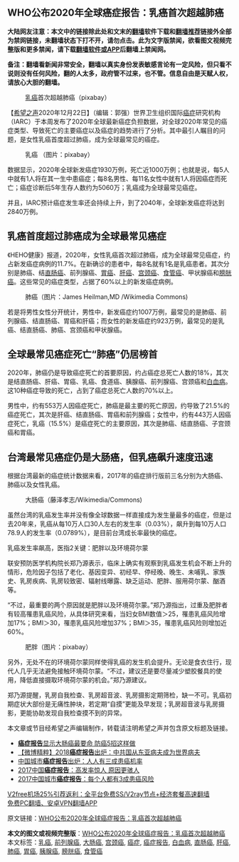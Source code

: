  <h2>WHO公布2020年全球癌症报告：乳癌首次超越肺癌</h2> <p class="notice"><b>大陆网友注意：本文中的链接除此处和文末的<a href="https://github.com/bannedbook/fanqiang" >翻墙</a>软件下载和<a href="https://github.com/killgcd/justmysocks/blob/master/README.md">翻墙推荐</a>链接外全部为禁网链接，未翻墙状态下打不开，请勿点击。此为文字版禁闻，欲看图文视频完整版和更多禁闻，请下载<a href="https://github.com/bannedbook/fanqiang">翻墙软件或APP</a>后翻墙上禁闻网。</p><p>备注：翻墙看新闻非常安全，翻墙以真实身份发表敏感言论有一定风险，但只看不说则没有任何风险，翻的人太多，政府管不过来，也不管。信息自由是天赋人权，请放心大胆的翻墙。</b></p>  <div class="entry"> <figure><figcaption><a href="https://www.bannedbook.org/bnews/tag/%e4%b9%b3%e7%99%8c/" class="st_tag internal_tag" rel="tag" title="标签 乳癌 下的日志">乳癌</a>首次超越肺癌（pixabay）</figcaption></figure> <p>【<span class='wp_keywordlink_affiliate'><a href="https://www.soundofhope.org" title="希望之声" target="_blank">希望之声</a></span>2020年12月22日】（编辑：郭强）世界卫生组织国际<a href="https://www.bannedbook.org/bnews/tag/%e7%99%8c%e7%97%87/" class="st_tag internal_tag" rel="tag" title="标签 癌症 下的日志">癌症</a>研究机构（IARC）于本周发布了2020年全球最新癌症负担数据，对全球2020年常见的癌症类型、导致死亡的主要癌症以及癌症的趋势进行了分析。其中最引人瞩目的问题，是女性乳癌首度超过肺癌，成为全球最常见的癌症。</p> <figure><figcaption>乳癌 （图片：pixabay）</figcaption></figure> <p>数据显示，2020年全球新发癌症1930万例，死亡近1000万例；也就是说，每5人中就有1人将在其一生中患癌症；每8名男性、每11名女性中就有1人将因癌症而死亡；癌症诊断后5年生存人数约为5060万；乳癌成为全球最常见癌症。</p> <p>并且，IARC预计癌症发生率还会持续上升，到了2040年，全球新发癌症将达到2840万例。</p> <h2>乳癌首度超过肺癌成为全球最常见癌症</h2> <p>《HEHO健康》报道，2020年，女性乳癌首次超过肺癌，成为全球最常见癌症，约占新发癌症病例的11.7%。在新确诊的患者中，每8名就有1名是乳癌患者。其次分别是肺癌、结<a href="https://www.bannedbook.org/bnews/tag/%E7%9B%B4%E8%82%A0%E7%99%8C/" class="st_tag internal_tag" rel="tag" title="标签 直肠癌 下的日志">直肠癌</a>、前列腺癌、<a href="https://www.bannedbook.org/bnews/tag/%E8%83%83%E7%99%8C/" class="st_tag internal_tag" rel="tag" title="标签 胃癌 下的日志">胃癌</a>、<a href="https://www.bannedbook.org/bnews/tag/%E8%82%9D%E7%99%8C/" class="st_tag internal_tag" rel="tag" title="标签 肝癌 下的日志">肝癌</a>、<a href="https://www.bannedbook.org/bnews/tag/%e5%ae%ab%e9%a2%88%e7%99%8c/" class="st_tag internal_tag" rel="tag" title="标签 宫颈癌 下的日志">宫颈癌</a>、<a href="https://www.bannedbook.org/bnews/tag/%e9%a3%9f%e7%ae%a1%e7%99%8c/" class="st_tag internal_tag" rel="tag" title="标签 食管癌 下的日志">食管癌</a>、甲状腺癌和<a href="https://www.bannedbook.org/bnews/tag/%e8%86%80%e8%83%b1%e7%99%8c/" class="st_tag internal_tag" rel="tag" title="标签 膀胱癌 下的日志">膀胱癌</a>。这些常见的癌症类型，占据了60%以上的新发癌症病例。</p>  <figure><figcaption>肺癌（图片：James Heilman,MD /Wikimedia Commons)</figcaption></figure> <p>若是将男性女性分开统计，男性中，新发癌症约1007万例，最常见的是肺癌、前列腺癌、结直肠癌、胃癌和肝癌；而女性的新发癌症约923万例，最常见的是乳癌、结直肠癌、肺癌、宫颈癌和甲状腺癌。</p> <h2>全球最常见癌症死亡“肺癌”仍居榜首</h2> <p>2020年，肺癌仍是导致癌症死亡的首要原因，约占癌症总死亡人数的18%，其次是结直肠癌、肝癌、胃癌、乳癌、食道癌、胰腺癌、前列腺癌、宫颈癌和<a href="https://www.bannedbook.org/bnews/tag/%E7%99%BD%E8%A1%80%E7%97%85/" class="st_tag internal_tag" rel="tag" title="标签 白血病 下的日志">白血病</a>。这10种癌症导致的死亡，占到了癌症总死亡人数的70%以上。</p> <p>男性中，约有553万人因癌症死亡，肺癌是最主要的死亡原因，约导致了21.5%的癌症死亡，其次是肝癌、结直肠癌、胃癌和前列腺癌；女性中，约有443万人因癌症死亡，乳癌（15.5%）是癌症死亡的主要原因，其次是肺癌、结直肠癌、子宫颈癌和胃癌。</p> <h2>台湾最常见癌症仍是大肠癌，但乳癌飙升速度迅速</h2> <p>根据台湾最新的癌症统计数据来看，2017年的癌症排行版前三名分别为大肠癌、肺癌以及女性乳癌。</p>  <figure><figcaption>大肠癌（藤泽孝志/Wikimedia/Commons)</figcaption></figure> <p>虽然台湾的乳癌发生率并没有像全球数据一样直接成为发生量最多的癌症，但是过去20年来，乳癌从每10万人口30人左右的发生率（0.03%），飙升到每10万人口78.9人的发生率（0.0789%），是目前台湾成长率最快的癌症。</p> <p>乳癌发生率飙高，医指2关键：肥胖以及环境荷尔蒙</p> <p>联安预防医学机构院长郑乃源表示，临床上确实有观察到乳癌发生机会不断上升的情形，危险因子包括了老化、基因变异、初经早、停经晚、晚生、未哺乳、家族史、乳房疾病、乳房较致密、辐射线曝露、缺乏运动、肥胖、服用荷尔蒙、酗酒等。</p> <p>“不过，最重要的两个原因就是肥胖以及环境荷尔蒙。”郑乃源指出，过重及肥胖者有较高罹患乳癌风险，从具体研究来看，当妇女BMI数值＞25，罹患乳癌风险增加17%；BMI＞30，罹患乳癌风险增加37%；BMI＞35，罹患乳癌风险则增加近60%。</p>  <figure><figcaption>肥胖（图片：pixabay）</figcaption></figure> <p>另外，无处不在的环境荷尔蒙同样使得乳癌的发生机会提升。无论是食衣住行，现代人几乎无法避免接触环境荷尔蒙。“不过，建议还是要尽量减少塑胶餐具的使用，降低直接摄取环境荷尔蒙的机会。”郑乃源建议。</p> <p>郑乃源提醒，乳房自我检查、乳房超音波、乳房摄影定期筛检，缺一不可。乳癌初期症状大部份是无痛性肿块，若定期“自摸”更能及早发现；乳房超音波与乳房摄影，更能协助发现自我检查摸不到的异常。</p> <p>本文章或节目经希望之声编辑制作，转载请注明希望之声并包含原文标题及链接。</p> <ul class='op-related-articles' title='相关阅读'> <li><a href='https://www.bannedbook.org/bnews/funmedia/20200207/1272507.html' target='_blank'><b>癌症报告</b>显示大肠癌最要命 防癌5招这样做</a></li> <li><a href='https://www.bannedbook.org/bnews/comments/20181220/1050201.html' target='_blank'>【微博精粹】2018<b>癌症报告</b>出炉：中共国从东亚病夫成为世界病夫</a></li> <li><a href='https://www.bannedbook.org/bnews/cbnews/20170408/742605.html' target='_blank'>中国城市<b>癌症报告</b>出炉：人人有三成患癌机率</a></li> <li><a href='https://www.bannedbook.org/bnews/cnnews/20170325/736041.html' target='_blank'>2017中国<b>癌症报告</b>：高发率惊人 原因更骇人</a></li> <li><a href='https://www.bannedbook.org/bnews/topimagenews/20170324/735370.html' target='_blank'>2017中国城市<b>癌症报告</b>：每个人都有3成患癌风险</a></li> </ul> <p class="texttj"> <a href="https://www.bannedbook.org/forum23/topic22702.html" target="_blank">V2free机场25%引荐返利：全平台免费SS/V2ray节点+经济套餐高速翻墙</a><br/> <a href="https://github.com/bannedbook/fanqiang/wiki/%E7%A6%81%E9%97%BB%E7%BD%91%E5%AE%89%E5%8D%93%E7%BF%BB%E5%A2%99%E6%96%B0%E9%97%BBAPP" target="_blank">免费PC翻墙、安卓VPN翻墙APP</a></p><p>原文链接：<a class="src_link"  href="https://www.soundofhope.org/post/455800" target="_blank">WHO公布2020年全球癌症报告：乳癌首次超越肺癌</a></p> <a name='sharetosocial'></a>       <div><b>本文的图文或视频完整版</b>：<a href='https://www.bannedbook.org/bnews/comments/20201222/1452838.html'>WHO公布2020年全球癌症报告：乳癌首次超越肺癌</a></div>  </div><!--END ENTRY--> <div class="postfooter"> <div>本文标签：<a href="https://www.bannedbook.org/bnews/tag/%e4%b9%b3%e7%99%8c/" rel="tag">乳癌</a>, <a href="https://www.bannedbook.org/bnews/tag/%E5%89%8D%E5%88%97%E8%85%BA%E7%99%8C/" rel="tag">前列腺癌</a>, <a href="https://www.bannedbook.org/bnews/tag/%E5%A4%A7%E8%82%A0%E7%99%8C/" rel="tag">大肠癌</a>, <a href="https://www.bannedbook.org/bnews/tag/%e5%ae%ab%e9%a2%88%e7%99%8c/" rel="tag">宫颈癌</a>, <a href="https://www.bannedbook.org/bnews/tag/%e7%99%8c%e7%97%87/" rel="tag">癌症</a>, <a href="https://www.bannedbook.org/bnews/tag/%E7%99%8C%E7%97%87%E6%8A%A5%E5%91%8A/" rel="tag">癌症报告</a>, <a href="https://www.bannedbook.org/bnews/tag/%E7%99%BD%E8%A1%80%E7%97%85/" rel="tag">白血病</a>, <a href="https://www.bannedbook.org/bnews/tag/%E7%9B%B4%E8%82%A0%E7%99%8C/" rel="tag">直肠癌</a>, <a href="https://www.bannedbook.org/bnews/tag/%E8%82%9D%E7%99%8C/" rel="tag">肝癌</a>, <a href="https://www.bannedbook.org/bnews/tag/%e8%82%ba%e7%99%8c/" rel="tag">肺癌</a>, <a href="https://www.bannedbook.org/bnews/tag/%E8%83%83%E7%99%8C/" rel="tag">胃癌</a>, <a href="https://www.bannedbook.org/bnews/tag/%e8%83%b0%e8%85%ba%e7%99%8c/" rel="tag">胰腺癌</a>, <a href="https://www.bannedbook.org/bnews/tag/%e8%86%80%e8%83%b1%e7%99%8c/" rel="tag">膀胱癌</a>, <a href="https://www.bannedbook.org/bnews/tag/%e9%a3%9f%e7%ae%a1%e7%99%8c/" rel="tag">食管癌</a></div>  </div><!--END POSTFOOTER--> 